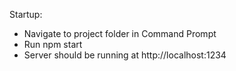 Startup:
- Navigate to project folder in Command Prompt
- Run npm start
- Server should be running at http://localhost:1234